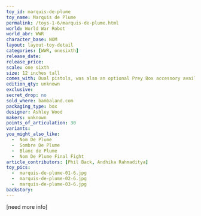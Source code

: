 ```yaml
---
toy_id: marquis-de-plume
toy_name: Marquis de Plume
permalink: /toys-1-6/marquis-de-plume.html
world: World War Robot
world_abr: WWR
character_base: NOM
layout: layout-toy-detail
categories: [WWR, onesixth]
release_date: 
release_price: 
scale: one sixth
size: 12 inches tall
comes_with: Dual pistols, was also an optional Prey Box accessory available
edition_qty: unknown
exclusive:
secret_drop: no
sold_where: bambaland.com
packaging_type: box
designer: Ashley Wood
makers: unknown
points_of_articulation: 30
variants: 
you_might_also_like:
  -  Nom De Plume
  -  Sombre De Plume
  -  Blanc de Plume
  -  Nom De Plume Final Fight  
article_contributors: [Phil Back, Andhika Rahmaditya]
toy_pics:
  -  marquis-de-plume-01-6.jpg
  -  marquis-de-plume-02-6.jpg
  -  marquis-de-plume-03-6.jpg
backstory:
---
```



[need more info]